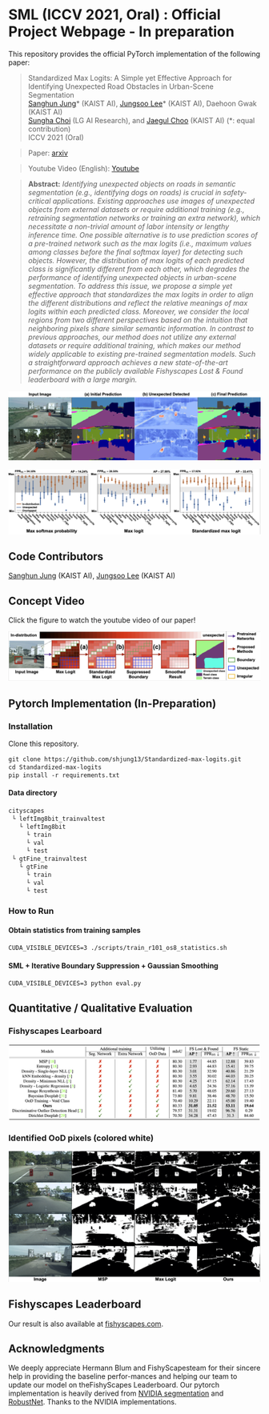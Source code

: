 # SML (ICCV 2021, Oral) : Official Project Webpage - In preparation
This repository provides the official PyTorch implementation of the following paper:
> Standardized Max Logits: A Simple yet Effective Approach for Identifying Unexpected Road Obstacles in Urban-Scene Segmentation<br>
> [Sanghun Jung](https://shjung13.github.io/)* (KAIST AI), [Jungsoo Lee](https://leebebeto.github.io/)* (KAIST AI), Daehoon Gwak (KAIST AI)<br>
> [Sungha Choi](https://www.linkedin.com/in/sungha-choi-1130185a/) (LG AI Research), and [Jaegul Choo](https://sites.google.com/site/jaegulchoo/) (KAIST AI) (*: equal contribution)<br>
> ICCV 2021 (Oral) <br>

> Paper: [arxiv](https://arxiv.org/abs/2107.11264)<br>

> Youtube Video (English): [Youtube](https://www.youtube.com/watch?v=leBJZHzX6xM) <br>

> **Abstract:** 
*Identifying unexpected objects on roads in semantic segmentation (e.g., identifying dogs on roads) is crucial in safety-critical applications. 
Existing approaches use images of unexpected objects from external datasets or require additional training (e.g., retraining segmentation networks or training an extra network), which necessitate a non-trivial amount of labor intensity or lengthy inference time.
One possible alternative is to use prediction scores of a pre-trained network such as the max logits (i.e., maximum values among classes before the final softmax layer) for detecting such objects.
However, the distribution of max logits of each predicted class is significantly different from each other, which degrades the performance of identifying unexpected objects in urban-scene segmentation.
To address this issue, we propose a simple yet effective approach that standardizes the max logits in order to align the different distributions and reflect the relative meanings of max logits within each predicted class.
>Moreover, we consider the local regions from two different perspectives based on the intuition that neighboring pixels share similar semantic information. 
In contrast to previous approaches, our method does not utilize any external datasets or require additional training, which makes our method widely applicable to existing pre-trained segmentation models. 
Such a straightforward approach achieves a new state-of-the-art performance on the publicly available Fishyscapes Lost & Found leaderboard with a large margin.*<br>

<p align="center">
  <img src="assets/main.png" />
</p>

<p align="center">
  <img src="assets/motivation.png" />
</p>

## Code Contributors
[Sanghun Jung](https://shjung13.github.io/) (KAIST AI), [Jungsoo Lee](https://leebebeto.github.io/) (KAIST AI)

## Concept Video
Click the figure to watch the youtube video of our paper!
<p align="center">
  <a href="https://www.youtube.com/watch?v=leBJZHzX6xM"><img src="assets/youtube_main.png" alt="Youtube Video"></a><br>
</p>

## Pytorch Implementation (In-Preparation)
### Installation
Clone this repository.
```
git clone https://github.com/shjung13/Standardized-max-logits.git
cd Standardized-max-logits
pip install -r requirements.txt
```
#### Data directory

```
cityscapes
 └ leftImg8bit_trainvaltest
   └ leftImg8bit
     └ train
     └ val
     └ test
 └ gtFine_trainvaltest
   └ gtFine
     └ train
     └ val
     └ test
```

### How to Run 
#### Obtain statistics from training samples
```
CUDA_VISIBLE_DEVICES=3 ./scripts/train_r101_os8_statistics.sh
```
#### SML + Iterative Boundary Suppression + Gaussian Smoothing
```
CUDA_VISIBLE_DEVICES=3 python eval.py
```

## Quantitative / Qualitative Evaluation
### Fishyscapes Learboard
<p align="center">
  <img src="assets/quantitative.png"/>
</p>

### Identified OoD pixels (colored white)
<p align="center">
  <img src="assets/qualitative.png"/>
</p>

## Fishyscapes Leaderboard
Our result is also available at [fishyscapes.com](https://fishyscapes.com/). 


## Acknowledgments
We deeply appreciate Hermann Blum and FishyScapesteam for their sincere help in providing the baseline perfor-mances and helping our team to update our model on theFishyScapes Leaderboard.
Our pytorch implementation is heavily derived from [NVIDIA segmentation](https://github.com/NVIDIA/semantic-segmentation) and [RobustNet](https://github.com/shachoi/RobustNet).
Thanks to the NVIDIA implementations.

